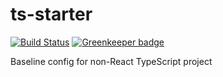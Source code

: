 # ts-starter

[![Build Status](https://travis-ci.com/CharmedSatyr/ts-starter.svg?branch=master)](https://travis-ci.com/CharmedSatyr/ts-starter) [![Greenkeeper badge](https://badges.greenkeeper.io/CharmedSatyr/ts-starter.svg)](https://greenkeeper.io/)

Baseline config for non-React TypeScript project
